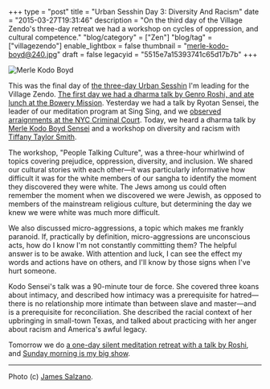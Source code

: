 +++
type = "post"
title = "Urban Sesshin Day 3: Diversity And Racism"
date = "2015-03-27T19:31:46"
description = "On the third day of the Village Zendo's three-day retreat we had a workshop on cycles of oppression, and cultural competence."
"blog/category" = ["Zen"]
"blog/tag" = ["villagezendo"]
enable_lightbox = false
thumbnail = "merle-kodo-boyd@240.jpg"
draft = false
legacyid = "5515e7a15393741c65d17b7b"
+++

<p><img style="display:block; margin-left:auto; margin-right:auto;" src="merle-kodo-boyd.jpg" alt="Merle Kodo Boyd" title="Merle Kodo Boyd" /></p>
<p>This was the final day of <a href="http://villagezendo.org/2014/10/urban-sesshin-4/">the three-day Urban Sesshin</a> I'm leading for the Village Zendo. <a href="/blog/urban-sesshin-day-1-bowery-mission/">The first day we had a dharma talk by Genro Roshi, and ate lunch at the Bowery Mission</a>. Yesterday we had a talk by Ryotan Sensei, the leader of our meditation program at Sing Sing, and we <a href="/blog/urban-sesshin-day-2-nyc-criminal-court/">observed arraignments at the NYC Criminal Court</a>. Today, we heard a dharma talk by <a href="https://en.wikipedia.org/wiki/Merle_Kodo_Boyd">Merle Kodo Boyd Sensei</a> and a workshop on diversity and racism with <a href="https://www.linkedin.com/company/culture-learning-partners">Tiffany Taylor Smith</a>.</p>
<p>The workshop, "People Talking Culture", was a three-hour whirlwind of topics covering prejudice, oppression, diversity, and inclusion. We shared our cultural stories with each other&mdash;it was particularly informative how difficult it was for the white members of our sangha to identify the moment they discovered they were white. The Jews among us could often remember the moment when we discovered we were Jewish, as opposed to members of the mainstream religious culture, but determining the day we knew we were white was much more difficult.</p>
<p>We also discussed micro-aggressions, a topic which makes me frankly paranoid. If, practically by definition, micro-aggressions are unconscious acts, how do I know I'm not constantly committing them? The helpful answer is to be awake. With attention and luck, I can see the effect my words and actions have on others, and I'll know by those signs when I've hurt someone.</p>
<p>Kodo Sensei's talk was a 90-minute tour de force. She covered three koans about intimacy, and described how intimacy was a prerequisite for hatred&mdash;there is no relationship more intimate than between slave and master&mdash;and is a prerequisite for reconciliation. She described the racial context of her upbringing in small-town Texas, and talked about practicing with her anger about racism and America's awful legacy.</p>
<p>Tomorrow we do <a href="http://villagezendo.org/2014/10/zazenkai-4/">a one-day silent meditation retreat with a talk by Roshi</a>, and <a href="http://villagezendo.org/2014/10/shuso-hossen-for-a-jesse-jiryu-davis/">Sunday morning is my big show</a>.</p>
<hr />
<p>Photo (c) <a href="http://www.salzanophoto.com/">James Salzano</a>.</p>
    